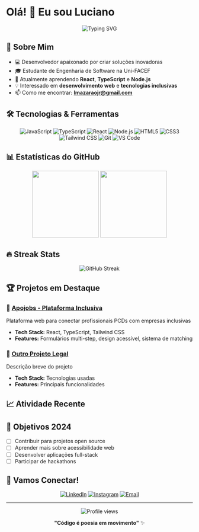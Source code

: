 # Olá! 👋 Eu sou Luciano

<div align="center">
  <img src="https://readme-typing-svg.herokuapp.com?font=Fira+Code&pause=1000&color=2196F3&center=true&vCenter=true&width=435&lines=Desenvolvedor+Full+Stack;Apaixonado+por+Tecnologia;Sempre+Aprendendo+Algo+Novo" alt="Typing SVG" />
</div>

## 🚀 Sobre Mim

- 💻 Desenvolvedor apaixonado por criar soluções inovadoras
- 🎓 Estudante de Engenharia de Software na Uni-FACEF
- 🌱 Atualmente aprendendo **React**, **TypeScript** e **Node.js**
- 💡 Interessado em **desenvolvimento web** e **tecnologias inclusivas**
- 📫 Como me encontrar: **lmazaraojr@gmail.com**

## 🛠️ Tecnologias & Ferramentas

<div align="center">
  
![JavaScript](https://img.shields.io/badge/-JavaScript-F7DF1E?style=flat-square&logo=javascript&logoColor=black)
![TypeScript](https://img.shields.io/badge/-TypeScript-3178C6?style=flat-square&logo=typescript&logoColor=white)
![React](https://img.shields.io/badge/-React-61DAFB?style=flat-square&logo=react&logoColor=black)
![Node.js](https://img.shields.io/badge/-Node.js-339933?style=flat-square&logo=node.js&logoColor=white)
![HTML5](https://img.shields.io/badge/-HTML5-E34F26?style=flat-square&logo=html5&logoColor=white)
![CSS3](https://img.shields.io/badge/-CSS3-1572B6?style=flat-square&logo=css3&logoColor=white)
![Tailwind CSS](https://img.shields.io/badge/-Tailwind%20CSS-06B6D4?style=flat-square&logo=tailwindcss&logoColor=white)
![Git](https://img.shields.io/badge/-Git-F05032?style=flat-square&logo=git&logoColor=white)
![VS Code](https://img.shields.io/badge/-VS%20Code-007ACC?style=flat-square&logo=visual-studio-code&logoColor=white)

</div>

## 📊 Estatísticas do GitHub

<div align="center">
  <img height="180em" src="https://github-readme-stats.vercel.app/api?username=LucMazarJR&show_icons=true&theme=tokyonight&include_all_commits=true&count_private=true"/>
  <img height="180em" src="https://github-readme-stats.vercel.app/api/top-langs/?username=LucMazarJR&layout=compact&langs_count=7&theme=tokyonight"/>
</div>

## 🔥 Streak Stats

<div align="center">
  <img src="https://github-readme-streak-stats.herokuapp.com/?user=LucMazarJR&theme=tokyonight" alt="GitHub Streak" />
</div>

## 🏆 Projetos em Destaque

### 🌟 [Apojobs - Plataforma Inclusiva](link-do-repo)
Plataforma web para conectar profissionais PCDs com empresas inclusivas
- **Tech Stack:** React, TypeScript, Tailwind CSS
- **Features:** Formulários multi-step, design acessível, sistema de matching

### 🚀 [Outro Projeto Legal](link-do-repo)
Descrição breve do projeto
- **Tech Stack:** Tecnologias usadas
- **Features:** Principais funcionalidades

## 📈 Atividade Recente

<!--START_SECTION:activity-->
<!--END_SECTION:activity-->

## 🎯 Objetivos 2024

- [ ] Contribuir para projetos open source
- [ ] Aprender mais sobre acessibilidade web
- [ ] Desenvolver aplicações full-stack
- [ ] Participar de hackathons

## 🤝 Vamos Conectar!

<div align="center">
  
[![LinkedIn](https://img.shields.io/badge/-LinkedIn-0077B5?style=for-the-badge&logo=linkedin&logoColor=white)](https://linkedin.com/in/seu-perfil)
[![Instagram](https://img.shields.io/badge/-Instagram-E4405F?style=for-the-badge&logo=instagram&logoColor=white)](https://instagram.com/seu-perfil)
[![Email](https://img.shields.io/badge/-Email-D14836?style=for-the-badge&logo=gmail&logoColor=white)](mailto:seu-email@exemplo.com)

</div>

---

<div align="center">
  <img src="https://komarev.com/ghpvc/?username=LucMazarJR&color=blue&style=flat-square&label=Profile+Views" alt="Profile views" />
</div>

<div align="center">
  
**"Código é poesia em movimento"** ✨

</div>
